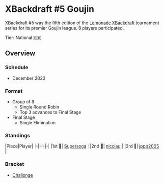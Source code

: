# XBackdraft #5 Goujin

XBackdraft #5 was the fifth edition of the [Lemonade XBackdraft](bdmain.md) tournament series for its premier Goujin league.
8 players participated.

Tier: National :brazil:

## Overview

### Schedule
- December 2023

### Format
- Group of 8
    - Single Round Robin 
    - Top 3 advances to Final Stage
- Final Stage
    - Single Elimination

### Standings

|Place|Player|
|-|-|-|-|
|1st :1st_place_medal:| [Supersoga](../../players/brazilian/supersoga.md) |
|2nd :2nd_place_medal:| [nicolau](../../players/brazilian/nicolau.md) |
|3rd :3rd_place_medal:| [jppb2005](../../players/brazilian/jppb2005.md) |

### Bracket
- [Challonge](https://challonge.com/XBD5)